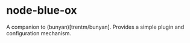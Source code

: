 node-blue-ox
============

A companion to (bunyan)[trentm/bunyan]. Provides a simple plugin and configuration mechanism.
